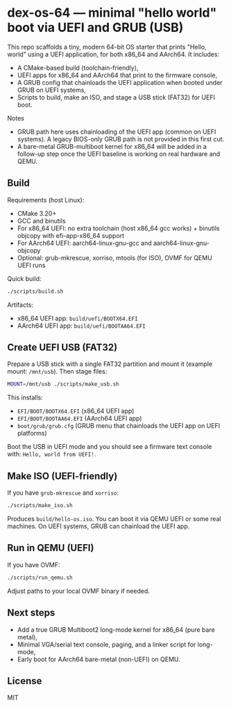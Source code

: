 # dex-os-64 — minimal "hello world" boot via UEFI and GRUB (USB)

This repo scaffolds a tiny, modern 64-bit OS starter that prints "Hello, world" using a UEFI application, for both x86_64 and AArch64. It includes:

- A CMake-based build (toolchain-friendly),
- UEFI apps for x86_64 and AArch64 that print to the firmware console,
- A GRUB config that chainloads the UEFI application when booted under GRUB on UEFI systems,
- Scripts to build, make an ISO, and stage a USB stick (FAT32) for UEFI boot.

Notes
- GRUB path here uses chainloading of the UEFI app (common on UEFI systems). A legacy BIOS-only GRUB path is not provided in this first cut.
- A bare-metal GRUB-multiboot kernel for x86_64 will be added in a follow-up step once the UEFI baseline is working on real hardware and QEMU.

## Build

Requirements (host Linux):
- CMake 3.20+
- GCC and binutils
- For x86_64 UEFI: no extra toolchain (host x86_64 gcc works) + binutils objcopy with efi-app-x86_64 support
- For AArch64 UEFI: aarch64-linux-gnu-gcc and aarch64-linux-gnu-objcopy
- Optional: grub-mkrescue, xorriso, mtools (for ISO), OVMF for QEMU UEFI runs

Quick build:

```bash
./scripts/build.sh
```

Artifacts:
- x86_64 UEFI app: `build/uefi/BOOTX64.EFI`
- AArch64 UEFI app: `build/uefi/BOOTAA64.EFI`

## Create UEFI USB (FAT32)

Prepare a USB stick with a single FAT32 partition and mount it (example mount: `/mnt/usb`). Then stage files:

```bash
MOUNT=/mnt/usb ./scripts/make_usb.sh
```

This installs:
- `EFI/BOOT/BOOTX64.EFI` (x86_64 UEFI app)
- `EFI/BOOT/BOOTAA64.EFI` (AArch64 UEFI app)
- `boot/grub/grub.cfg` (GRUB menu that chainloads the UEFI app on UEFI platforms)

Boot the USB in UEFI mode and you should see a firmware text console with: `Hello, world from UEFI!`.

## Make ISO (UEFI-friendly)

If you have `grub-mkrescue` and `xorriso`:

```bash
./scripts/make_iso.sh
```

Produces `build/hello-os.iso`. You can boot it via QEMU UEFI or some real machines. On UEFI systems, GRUB can chainload the UEFI app.

## Run in QEMU (UEFI)

If you have OVMF:

```bash
./scripts/run_qemu.sh
```

Adjust paths to your local OVMF binary if needed.

## Next steps

- Add a true GRUB Multiboot2 long-mode kernel for x86_64 (pure bare metal),
- Minimal VGA/serial text console, paging, and a linker script for long-mode,
- Early boot for AArch64 bare-metal (non-UEFI) on QEMU.

## License

MIT

